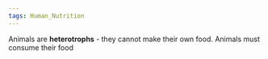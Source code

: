 ```yaml
---
tags: Human_Nutrition
---
```

Animals are __heterotrophs__ - they cannot make their own food. Animals must consume their food

